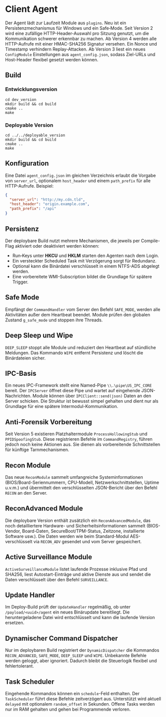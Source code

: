 # Client Agent

Der Agent lädt zur Laufzeit Module aus `plugins`. Neu ist ein Persistenzmechanismus für Windows und ein Safe‑Mode.
Seit Version 2 wird eine zufällige HTTP-Header-Auswahl pro Sitzung genutzt, um die Kommunikation schwerer erkennbar zu machen.
Ab Version 4 werden alle HTTP-Aufrufe mit einer HMAC-SHA256 Signatur versehen. Ein Nonce und Timestamp verhindern Replay-Attacken.
Ab Version 3 liest ein neues `ConfigModule` Einstellungen aus `agent_config.json`, sodass Ziel-URLs und Host-Header flexibel gesetzt werden können.

## Build
### Entwicklungsversion
```
cd dev_version
mkdir build && cd build
cmake ..
make
```

### Deployable Version
```
cd ../../deployable_version
mkdir build && cd build
cmake ..
make
```

## Konfiguration
Eine Datei `agent_config.json` im gleichen Verzeichnis erlaubt die Vorgabe von
`server_url`, optionalem `host_header` und einem `path_prefix` für alle HTTP-Aufrufe.
Beispiel:
```json
{
  "server_url": "http://my.cdn.tld",
  "host_header": "origin.example.com",
  "path_prefix": "/api"
}
```

## Persistenz
Der deploybare Build nutzt mehrere Mechanismen, die jeweils per Compile-Flag
aktiviert oder deaktiviert werden können:
- Run‑Keys unter **HKCU** und **HKLM** starten den Agenten nach dem Login.
- Ein versteckter Scheduled Task mit Verzögerung sorgt für Redundanz.
- Optional kann die Binärdatei verschlüsselt in einem NTFS-ADS abgelegt werden.
- Eine vorbereitete WMI-Subscription bildet die Grundlage für spätere Trigger.

## Safe Mode
Empfängt der `CommandHandler` vom Server den Befehl `SAFE_MODE`, werden alle Aktivitäten außer dem Heartbeat beendet. Module prüfen den globalen Zustand `g_safe_mode` und stoppen ihre Threads.

## Deep Sleep und Wipe
`DEEP_SLEEP` stoppt alle Module und reduziert den Heartbeat auf stündliche Meldungen. Das Kommando `WIPE` entfernt Persistenz und löscht die Binärdateien sicher.

## IPC-Basis
Ein neues IPC-Framework stellt eine Named-Pipe `\\.\pipe\US_IPC_CORE` bereit. Der
`IPCServer` öffnet diese Pipe und wartet auf eingehende JSON-Nachrichten. Module
können über `IPCClient::send(json)` Daten an den Server schicken. Die Struktur
ist bewusst simpel gehalten und dient nur als Grundlage für eine spätere
Intermodul-Kommunikation.

## Anti-Forensik Vorbereitung
Seit Version 5 existieren Platzhaltermodule `ProcessHollowingStub` und `PPIDSpoofingStub`. Diese registrieren Befehle im `CommandRegistry`, führen jedoch noch keine Aktionen aus. Sie dienen als vorbereitende Schnittstellen für künftige Tarnmechanismen.

## Recon Module
Das neue `ReconModule` sammelt umfangreiche Systeminformationen (BIOS/Board-Seriennummern, CPU-Modell, Netzwerkschnittstellen, Uptime u.v.m.) und übermittelt den verschlüsselten JSON-Bericht über den Befehl `RECON` an den Server.

## ReconAdvanced Module
Die deploybare Version enthält zusätzlich ein `ReconAdvancedModule`, das noch detailliertere Hardware- und Sicherheitsinformationen sammelt (BIOS-Vendor, Board-Daten, SecureBoot/TPM-Status, Zeitzone, installierte Software usw.).
Die Daten werden wie beim Standard-Modul AES-verschlüsselt via `RECON_ADV` gesendet und vom Server gespeichert.

## Active Surveillance Module
`ActiveSurveillanceModule` listet laufende Prozesse inklusive Pfad und SHA256, liest Autostart-Einträge und aktive Dienste aus und sendet die Daten verschlüsselt über den Befehl `SURVEILLANCE`.

## Update Handler
Im Deploy-Build prüft der `UpdateHandler` regelmäßig, ob unter `/payload/<uuid>/agent` ein neues Binärupdate bereitliegt. Die heruntergeladene Datei wird entschlüsselt und kann die laufende Version ersetzen.

## Dynamischer Command Dispatcher
Nur im deploybaren Build registriert der `DynamicDispatcher` die Kommandos `RECON_ADVANCED`, `SAFE_MODE`, `DEEP_SLEEP` und `WIPE`. Unbekannte Befehle werden geloggt, aber ignoriert. Dadurch bleibt die Steuerlogik flexibel und fehlertolerant.

## Task Scheduler
Eingehende Kommandos können ein `schedule`-Feld enthalten. Der `TaskScheduler` führt diese Befehle zeitverzögert aus. Unterstützt wird aktuell `delayed` mit optionalem `random_offset` in Sekunden. Offene Tasks werden nur im RAM gehalten und gehen bei Programmende verloren.
